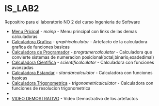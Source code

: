 # IS_LAB2
Repositiro para el laboratorio NO 2 del curso Ingenieria de Software

* [Menu Pricipal](https://github.com/Oscarrl98/IS_LAB2/tree/main/mainp) - *mainp* - Menu principal con links de las demas calculadoras
* [Calculadora Grafica](https://github.com/Oscarrl98/IS_LAB2/tree/main/graphicalculator) - *graphicalculator* - Artefacto de la calculadora grafica de funciones basicas
* [Calculadora de Programador](https://github.com/Oscarrl98/IS_LAB2/tree/main/programercalculator) - *programercalculator* - Calculadora que convierte sistemas de numeracion posicional(octal,binario,exadedimal)
* [Calculadora Cientifica](https://github.com/Oscarrl98/IS_LAB2/tree/main/scientificalculator) - *scientificalculator* - Calculadora con funciones avanzadas
* [Calculadora Estandar](https://github.com/Oscarrl98/IS_LAB2/tree/main/standarcalculator) - *standarcalculator* - Calculadora con funciones basicas 
* [Calculadora Trigonometrica](https://github.com/Oscarrl98/IS_LAB2/tree/main/trigonometricalculator) - *trigonometricalculator* - Calculadora con funciones de resolucion trigonometrica
*
* [VIDEO DEMOSTRATIVO](https://drive.google.com/drive/folders/1H4gB8CoIn_HqyZf8VjACIV5pyn6sCJT_?usp=sharing) - Video Demostrativo de los artefactos
